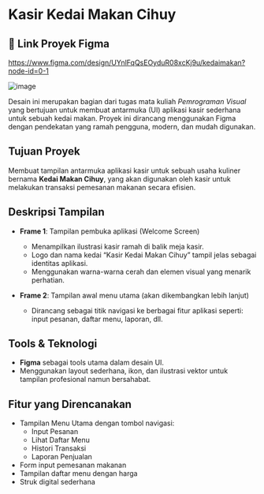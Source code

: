 # Kasir Kedai Makan Cihuy

## 🔗 Link Proyek Figma
https://www.figma.com/design/UYnlFqQsEOyduR08xcKj9u/kedaimakan?node-id=0-1

![image](https://github.com/user-attachments/assets/83be5d41-267f-410c-a78c-006ffa7365bc)

Desain ini merupakan bagian dari tugas mata kuliah *Pemrograman Visual* yang bertujuan untuk membuat antarmuka (UI) aplikasi kasir sederhana untuk sebuah kedai makan. Proyek ini dirancang menggunakan Figma dengan pendekatan yang ramah pengguna, modern, dan mudah digunakan.

## Tujuan Proyek
Membuat tampilan antarmuka aplikasi kasir untuk sebuah usaha kuliner bernama **Kedai Makan Cihuy**, yang akan digunakan oleh kasir untuk melakukan transaksi pemesanan makanan secara efisien.

## Deskripsi Tampilan
- **Frame 1**: Tampilan pembuka aplikasi (Welcome Screen)
  - Menampilkan ilustrasi kasir ramah di balik meja kasir.
  - Logo dan nama kedai “Kasir Kedai Makan Cihuy” tampil jelas sebagai identitas aplikasi.
  - Menggunakan warna-warna cerah dan elemen visual yang menarik perhatian.

- **Frame 2**: Tampilan awal menu utama (akan dikembangkan lebih lanjut)
  - Dirancang sebagai titik navigasi ke berbagai fitur aplikasi seperti: input pesanan, daftar menu, laporan, dll.

## Tools & Teknologi
- **Figma** sebagai tools utama dalam desain UI.
- Menggunakan layout sederhana, ikon, dan ilustrasi vektor untuk tampilan profesional namun bersahabat.

## Fitur yang Direncanakan 
- Tampilan Menu Utama dengan tombol navigasi:
  - Input Pesanan
  - Lihat Daftar Menu
  - Histori Transaksi
  - Laporan Penjualan
- Form input pemesanan makanan
- Tampilan daftar menu dengan harga
- Struk digital sederhana



